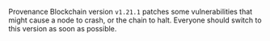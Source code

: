 Provenance Blockchain version `v1.21.1` patches some vulnerabilities that might cause a node to crash, or the chain to halt. Everyone should switch to this version as soon as possible.
